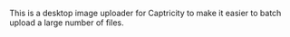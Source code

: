 This is a desktop image uploader for Captricity to make it easier to batch upload a large number of files.
